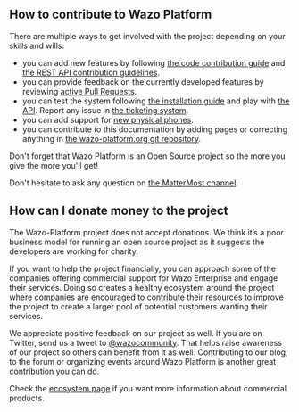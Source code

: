 ## How to contribute to Wazo Platform

There are multiple ways to get involved with the project depending on
your skills and wills:

- you can add new features by following [the code contribution guide](/contribute/code) and [the REST API contribution guidelines](/contribute/rest).
- you can provide feedback on the currently developed features by reviewing [active Pull Requests](https://github.com/pulls?utf8=%E2%9C%93&q=is%3Aopen+is%3Apr++archived%3Afalse+user%3Awazo-platform).
- you can test the system following [the installation guide](/uc-doc/installation/install-system) and play with [the API](/documentation). Report any issue in [the ticketing system](https://wazo-dev.atlassian.net/).
- you can add support for [new physical phones](/uc-doc/contributors/provisioning/developing_plugins).
- you can contribute to this documentation by adding pages or correcting anything in [the wazo-platform.org git repository](https://github.com/wazo-platform/wazo-platform.org).

Don't forget that Wazo Platform is an Open Source project so the more you give the more you'll get!

Don't hesitate to ask any question on [the MatterMost channel](https://mm.wazo.community/wazo-platform/channels/town-square).

## How can I donate money to the project

The Wazo-Platform project does not accept donations. We think it’s a poor business model for running an open source project as it suggests the developers are working for charity.

If you want to help the project financially, you can approach some of the companies offering commercial support for Wazo Enterprise and engage their services. Doing so creates a healthy ecosystem around the project where companies are encouraged to contribute their resources to improve the project to create a larger pool of potential customers wanting their services.

We appreciate positive feedback on our project as well. If you are on Twitter, send us a tweet to [@wazocommunity](https://twitter.com/wazocommunity). That helps raise awareness of our project so others can benefit from it as well. Contributing to our blog, to the forum or organizing events around Wazo Platform is another great contribution you can do.

Check the [ecosystem page](/ecosystem) if you want more information about commercial products.
